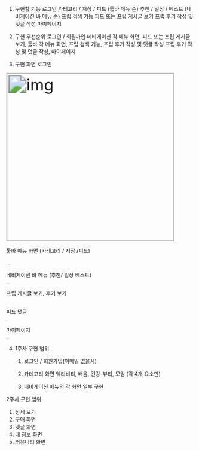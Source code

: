 1.  구현할 기능
 로그인
 카테고리 /  저장 / 피드  (툴바 메뉴 순)
 추천 / 일상 / 베스트 (네비게이션 바 메뉴 순)
 프립 검색 기능
 피드 또는 프립 게시글 보기
 프립 후기 작성 및 덧글 작성
 마이페이지 

2.  구현 우선순위
로그인 / 회원가입
네비게이션 각 메뉴 화면, 피드 또는 프립 게시글 보기, 툴바 각 메뉴 화면,
프립 검색 기능, 프립 후기 작성 및 덧글 작성
프립 후기 작성 및 덧글 작성, 마이페이지

3. 구현 화면
  로그인

  <img src="https://lh6.googleusercontent.com/4JC5nKpSc4f53NbODrlbo3xoKi96mOdjNV0eVhaUx90SDOozDJmU8FTVU3pJtKyMirST8v9TL1XO6poWB4c1EgesHj9jYcqX882DSXn2iSDY6dSuUr_tVY7xDpcYhQeUim5Gva5T" alt="img" style="zoom:300%;" width="150" height="150"/> 

툴바 메뉴 화면 (카테고리 / 저장 /피드)

<img src="https://lh6.googleusercontent.com/lGQNFOIdqQl4rQoCWfLhvd5LZszXfRu2S75U8V0AmPUUIqdJbKTkakBJsWhz2o1VRCzxIukgmUndJbh-IBBFsFleTvEbzlqaf_Uk4jhZopwWnnddpfcYdXugMDb4PVlXAUGf2Bbi" alt="img" style="zoom:5%;" /> <img src="https://lh4.googleusercontent.com/xF3FUSudcYt9c9n9cYT_aF0NHOa7GL3pyxWcix9F3CqewcIO93zqPVe9lWFjJcvryJf7qPQ9lh1MMugHs3zmyzpzSz62whyrTkhtJqB5TPJWZMO1pm6W2DSFJWK_S7YdTzLSilZE" alt="img" style="zoom:5%;" /> <img src="https://lh3.googleusercontent.com/lm1kocAjy_QgN4iAmQV1eAQzCCs0hPUri6eVxZmKs6hmQOLF-DqwIYfAx1pIyppuod0ICYOTVxu2-fXiotp3y0rg94O1HndLaTcYEjq1sbGqKFLlS-3gvMhBpY_fELQ6SzTERGV1" alt="img" style="zoom:5%;" />

네비게이션 바 메뉴 (추천/ 일상 베스트)

<img src="https://lh6.googleusercontent.com/d4_L0FJ68tfXbh7dxdmWot0e2dov4v5oVPRWS8qYS-ZKPe1-Z6rvZV0E_FAOyj5ekn31SIlRY3pjRI_t0pP2BAFjBUlmwJUYLQ9IfS6YFgc_bFu-S21M-2HJ33bvHxunP83500gl" alt="img" style="zoom:5%;" /><img src="https://lh6.googleusercontent.com/t9-wijQL_pTPZhIxROtt1DfpRODmGZGMfkrQW_-7LaPLqUoLLRlYwHGYXKvVSz1_fx834tlecwYcSdO2Ymn-mYXVt2y4Ej0gM3OifJFX6sElckgOQV2mTtZhLB5-tSN1L7bECPzQ" alt="img" style="zoom:5%;" /><img src="https://lh4.googleusercontent.com/P-xWVdNjaHDPdzq6tWcfjDFEtGIiXtjZ0KrcTbJXUfWuBl0qN4r3yphWaYonkX2oMjWy3yqv4zgJB1lkiddG74OyXm5ecmml4Z1ObBlgUmWmpXcb5nsqpbIsSmqbMk92n5eEhIJN" alt="img" style="zoom:5%;" /><img src="https://lh6.googleusercontent.com/766rjepvEESClzSKBNWQaiAX0mpGvrmXk3F1yqApKS-FWAId011SGHOhpq2eND9ymYE1EF0quP0TX3XNpA1IBPWho1HtPLaasIda3Uz1jrOpvapJeBrIiKfwCI6QeaAcGmBbaLPi" alt="img" style="zoom:5%;" /><img src="https://lh4.googleusercontent.com/BfuRbwtfrofv7R4sIyag2MjNUXn8CxU6eXofPzqOZnwy2Sh1cHJ1xa8mWXrdC8b4qByVFFaWzv0ZHosG9Nz1K6nVMHfBCgac8I4vU_IfMHVaUQrKGpc6KiqgUUE1ZpLPPLZqKeJM" alt="img" style="zoom:5%;" />

프립 게시글 보기, 후기 보기

<img src="https://lh3.googleusercontent.com/BbNZSDYzVyoL4FgTT7YRJ0qjDYDchBa3uYuDaoTmrox0KuCg15FCecu-7AU5l4S92kV219y71oa_uPkoOLxdiO3kbEAO1klGLWrrIrQBcah00Hm5BaoDcE_p5QBiDjzzmXRBQ1g5" alt="img" style="zoom:5%;" /><img src="https://lh3.googleusercontent.com/sCugxTe2ZvY6LHvVciThKncOg65H7NROJgMV712E8Ar6btOQn1ZIdE2LMNk1X3h4rVMDO_D8Hnpsi4w778uqs1vvMjWvFDIxaeYEZllEaVE4H5y9vFmb2KcWqjs6V4KJRbDdIgQZ" alt="img" style="zoom:5%;" /><img src="https://lh6.googleusercontent.com/XNqDVp3PIj5EiOqQ4IcIcuiaB3HqLAE1blw74wxMyWkOqIZtkSh923WiZ5uJ_GSwIZgo0fvzVfBWHF_KYq9d2EPjFQriTo_Eh0VlT1GmzrC0MOSJzZyL5O7Mtblj9mGA5HIYlgT7" alt="img" style="zoom:5%;" /><img src="https://lh3.googleusercontent.com/K5w6qG2rdAy_AbhE3gwFdgLzEswZZSAd55CoKzu54AtNXo2UcBzfUW2hFw-IdYNa3GhZH5Nc0-CpkhltvYmyFDrINuQSXQePcD4FSjZNYBjtu1FuUe-AOQk2JlqP-PxVNU_ORekl" alt="img" style="zoom:5%;" /><img src="https://lh3.googleusercontent.com/Sw2sVrBMPhdMafCMpouXLXn5pLkWKRm3LEwnr-XFYFxIBzY98mFFORuknR7PF0EDnqgorg0vewCxk06QfSr0Xh0hWyQHQAIWaWTo5-MgA8X2uCxE8GNe32jrwfrbNVSa1rh6TlXy" alt="img" style="zoom:5%;" />

피드 댓글

<img src="https://lh3.googleusercontent.com/EDJr_VkfGlNeCg_DOYnH72tRo2Ic1GesIqlHaJgIOiFBDk1T6ydJIUUWANXysttrvpaUbmLEz2fjagSQq0RUBA6v1zfPMmQUbNjeCxI0NNzDmyF-ks84739BRonSnM1j3HO9v-TP" alt="img" style="zoom:5%;" />

마이페이지

<img src="https://lh5.googleusercontent.com/4hK6kaaHHPJ773CP8sEzPKkyCavJEyJoujCDluOjfXWD_8WsuHnLaNpIZ89xLlRUzfAmYedxu9Crr-YKtWpLnZSXReV-otCc7e1sr0N8YZU2V9VWVnL8nFwgEDRS4gL47qUyTB7d" alt="img" style="zoom:5%;" /><img src="https://lh5.googleusercontent.com/-6hCITo23wY4d8wPQ3QeyzcQI3Wda3o_u3GCAJdPz1FL7LAeJjZLSLIIvFTjujgZzPGVx71qyjxEzcQropAyp7D6PoMZwKFF8HKn4Db1IW6bcwFgpEbDvRYLIYthX_LQdCnNxU2d" alt="img" style="zoom:5%;" /><img src="https://lh4.googleusercontent.com/ej_v1CDROug2-R9LHvwemc-AzjnUmZ8kSjt8jG1rYoXRH7nFXW4xMeh2x1H8sar1Rz_Cu4cIzijkzR0auhoJPFry0JcUfQO2xDCXZO8krteZG0YoqXUnphc0iL5yCYdLkMzDlh7y" alt="img" style="zoom: 5%;" />

4. 1주차 구현 범위 

   1. 로그인 / 회원가입(이메일 없을시)

   2. 카테고리 화면  엑티비티, 배움, 건강-뷰티, 모임 (각 4개 요소만)

   3. 네비게이션 메뉴의 각 화면 일부 구현  

2주차 구현 범위

1. 상세 보기
2. 구매 화면
3. 댓글 화면
4. 내 정보 화면
5. 커뮤니티 화면 
